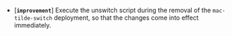 * [**`improvement`**] Execute the unswitch script during the removal of the `mac-tilde-switch` deployment, so that the changes come into effect immediately.